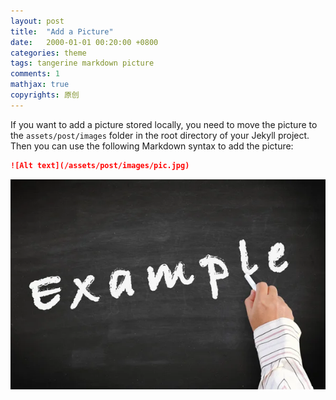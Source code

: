 ```yaml
---
layout: post
title:  "Add a Picture"
date:   2000-01-01 00:20:00 +0800
categories: theme
tags: tangerine markdown picture
comments: 1
mathjax: true
copyrights: 原创
---
```


If you want to add a picture stored locally, you need to move the picture to the `assets/post/images` folder in the root directory of your Jekyll project. Then you can use the following Markdown syntax to add the picture:

```markdown
![Alt text](/assets/post/images/pic.jpg)
```

![Alt text](/assets/post/images/pic.jpg)
